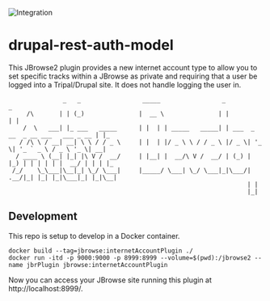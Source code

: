 ![Integration](https://github.com/tripal/Tripal-JBrowse-InternetAccountPlugin/workflows/Integration/badge.svg?branch=main)

# drupal-rest-auth-model

This JBrowse2 plugin provides a new internet account type to allow you to set specific tracks within a JBrowse as private and requiring that a user be logged into a Tripal/Drupal site. It does not handle logging the user in.

```
               _   _                 _____                 _                                  _
     /\       | | (_)               |  __ \               | |                                | |
    /  \   ___| |_ ___   _____      | |  | | _____   _____| | ___  _ __  _ __ ___   ___ _ __ | |_
   / /\ \ / __| __| \ \ / / _ \     | |  | |/ _ \ \ / / _ \ |/ _ \| '_ \| '_ ` _ \ / _ \ '_ \| __|
  / ____ \ (__| |_| |\ V /  __/     | |__| |  __/\ V /  __/ | (_) | |_) | | | | | |  __/ | | | |_
 /_/    \_\___|\__|_| \_/ \___|     |_____/ \___| \_/ \___|_|\___/| .__/|_| |_| |_|\___|_| |_|\__|
                                                                  | |
                                                                  |_|
```

## Development

This repo is setup to develop in a Docker container.

```
docker build --tag=jbrowse:internetAccountPlugin ./
docker run -itd -p 9000:9000 -p 8999:8999 --volume=$(pwd):/jbrowse2 --name jbrPlugin jbrowse:internetAccountPlugin
```

Now you can access your JBrowse site running this plugin at http://localhost:8999/.
